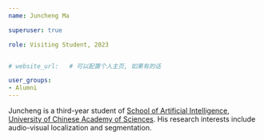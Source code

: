 ```yaml
---
name: Juncheng Ma

superuser: true

role: Visiting Student, 2023


# website_url:   # 可以配置个人主页, 如果有的话

user_groups:
- Alumni
---
```


Juncheng is a third-year student of [School of Artificial Intelligence](https://ai.ucas.ac.cn/index.php/zh-cn/), [University of Chinese Academy of Sciences](https://www.ucas.ac.cn/). His research interests include audio-visual localization and segmentation.